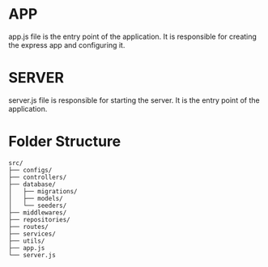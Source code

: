 # APP

app.js file is the entry point of the application. It is responsible for creating the express app and configuring it.

# SERVER

server.js file is responsible for starting the server. It is the entry point of the application.

# Folder Structure

```
src/
├── configs/
├── controllers/
├── database/
│   ├── migrations/
│   ├── models/
│   └── seeders/
├── middlewares/
├── repositories/
├── routes/
├── services/
├── utils/
├── app.js
└── server.js
```
